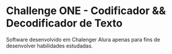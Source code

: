 # Challenge ONE - Codificador && Decodificador de Texto

Software desenvolvido em Chalenger Alura 
apenas para fins de desenvolver habilidades estudadas.